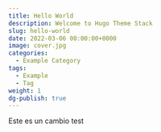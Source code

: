 ```yaml
---
title: Hello World
description: Welcome to Hugo Theme Stack
slug: hello-world
date: 2022-03-06 00:00:00+0000
image: cover.jpg
categories:
  - Example Category
tags:
  - Example
  - Tag
weight: 1
dg-publish: true
---
```



Este es un cambio test